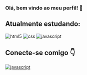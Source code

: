 ### Olá, bem vindo ao meu perfil! 👋

## Atualmente estudando:
<div style="display: inline_block">
  <img align="center" alt="html5" src="https://img.shields.io/badge/HTML5-E34F26?style=for-the-badge&logo=html5&logoColor=white" />
  <img align="center" alt="css" src="https://img.shields.io/badge/CSS3-1572B6?style=for-the-badge&logo=css3&logoColor=white" />
  <img align="center" alt="javascript" src="https://img.shields.io/badge/JavaScript-F7DF1E?style=for-the-badge&logo=javascript&logoColor=black" />
</div>

## Conecte-se comigo 👇
<div style="display: inline_block">
    <a href="https://www.linkedin.com/in/vitorsantoro/" target="_blank">
    <img href="https://www.linkedin.com/in/vitorsantoro/" align="center" alt="javascript" src="https://img.shields.io/badge/LinkedIn-0077B5?style=for-the-badge&logo=linkedin&logoColor=white" />

</div>
